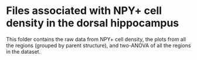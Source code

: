 # Files associated with NPY+ cell density in the dorsal hippocampus

This folder contains the raw data from NPY+ cell density, the plots from all the regions (grouped by parent structure), and two-ANOVA of all the regions in the dataset.

